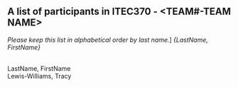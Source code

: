 A list of participants in ITEC370 - <TEAM#-TEAM NAME>
-------------------------------------------------------
*Please keep this list in alphabetical order by last name.*]
*{LastName, FirstName}*


<br/>LastName, FirstName
<br/>Lewis-Williams, Tracy
